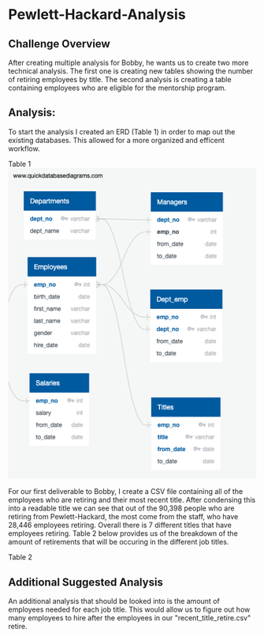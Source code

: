 # Pewlett-Hackard-Analysis
## Challenge Overview
After creating multiple analysis for Bobby, he wants us to create two more technical analysis. The first one is creating new tables showing the number of retiring employees by title. The second analysis is creating a table containing employees who are eligible for the mentorship program.

## Analysis:
To start the analysis I created an ERD (Table 1) in order to map out the existing databases. This allowed for a more organized and efficent workflow.

Table 1
![](EmployeeDB.png)

For our first deliverable to Bobby, I create a CSV file containing all of the employees who are retiring and their most recent title. After condensing this into a readable title we can see that out of the 90,398 people who are retiring from Pewlett-Hackard, the most come from the staff, who have 28,446 employees retiring. Overall there is 7 different titles that have employees retiring. Table 2 below provides us of the breakdown of the amount of retirements that will be occuring in the different job titles. 

Table 2
![]()

## Additional Suggested Analysis
An additional analysis that should be looked into is the amount of employees needed for each job title. This would allow us to figure out how many employees to hire after the employees in our "recent_title_retire.csv" retire. 

